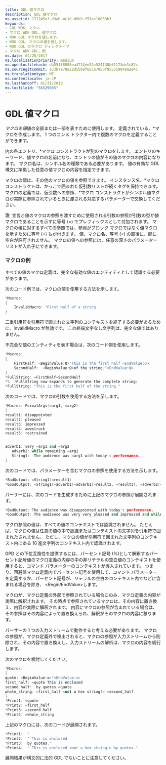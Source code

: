 ```yaml
---
title: GDL 値マクロ
description: GDL 値マクロ
ms.assetid: 171245ef-d9ab-4c1d-86b9-f53ae10033b3
keywords:
- GDL WDK、マクロ
- マクロ WDK GDL、値マクロ
- WDK GDL マクロを値します。
- WDK GDL、マクロの値を値します。
- WDK GDL のマクロ ディレクティブ
- マクロ WDK GDL、例
ms.date: 04/20/2017
ms.localizationpriority: medium
ms.openlocfilehash: db551f8988ea4714ee24e524138b61173de1c82c
ms.sourcegitcommit: a33b7978e22d5bb9f65ca7056f955319049a2e4c
ms.translationtype: MT
ms.contentlocale: ja-JP
ms.lasthandoff: 01/31/2019
ms.locfileid: "56529985"
---
```

# <a name="gdl-value-macros"></a>GDL 値マクロ


*マクロを値*値の全部または一部を表すために使用します。 定義されている、\*マクロを作成します。 1 つのコンス トラクター内で複数のマクロを定義することができます。

内の各エントリ、\*マクロ コンストラクトが別のマクロをします。 エントリのキーワード、値マクロの名前になり、エントリの値がその値のマクロの内容になります。 マクロ名は、シンボル名の種類である必要があります。 値の有効な GDL 構文に準拠した任意の値マクロの内容を指定できます。

マクロの値は、その他のマクロの値を参照できます。 インスタンス名、\*マクロ コンストラクトは、かっこで囲まれた仮引数リストが続くタグを保持できます。 マクロの定義では、仮引数への参照、\*マクロ コンストラクトがシンボル値マクロが実際に参照されているときに渡される対応するパラメーターで交換してください。

**注**  宣言と値のマクロの参照を渡すために使用される引数の参照が引数の型が値マクロであることを示すに等号 (=) でプレフィックスとして付加されます。
マクロの値に対するすべての参照では、参照がブロック マクロではなく値マクロを示すために等号 (=) もが付きます。 値、マクロ名、等号 (=) の直後に、間に空白が許可されません。 マクロの値への参照には、任意の深さのパラメーター リストが入れ子にできます。

 

### <a href="" id="macro-examples"></a> マクロの例

すべての値のマクロ定義は、完全な有効な値のエンティティとして認識する必要があります。

次のコード例では、マクロの値を使用する方法を示します。

```cpp
*Macros:
{
    InvalidMacro: "First Half of a string
}
```

二重引用符を引用符で囲まれた文字列のコンテキストを終了する必要があるために、InvalidMacro が無効です。 この終端文字なし文字列は、完全な値ではありません。

不完全な値のエンティティを表す場合は、次のコード例を使用します。

```cpp
*Macros:
{
    FirstHalf: <BeginValue:Q>"This is the first half <EndValue:Q>
    SecondHalf:  <BeginValue:Q>of the string."<EndValue:Q>
}
*FullString: =FirstHalf=SecondHalf
*%  *FullString now expands to generate the complete string:
*FullString: "This is the first half of the string."
```

次のコードでは、マクロの引数を使用する方法を示します。

```cpp
*Macros: FormalArgs(=arg1, =arg2)
{
result1: disappointed
result2: pleased
result3: impressed
result4: awestruck
result5: restrained


adverb1: very =arg1 and =arg2
   adverb2: while remaining =arg1
   String1:  The audience was =arg1 with today's performance.
}
```

次のコードでは、パラメーターを含むマクロの参照を使用する方法を示します。

```cpp
*BadOutput: =String1(=result1)
*GoodOutput: =String1(=adverb1(=adverb1(=result2, =result3), =adverb2(=result5)))
```

パーサーには、次のコードを生成するために上記のマクロの参照が展開されます。

```cpp
*BadOutput: The audience was disappointed with today's performance.
*GoodOutput: The audience was very very pleased and impressed and while remaining restrained with today's performance.
```

マクロ参照の値は、すべての値のコンテキストでは認識されません。 たとえば、マクロの値は任意の値の中で認識またはコンテキストの文字列を引用符で囲まれたされません。 ただし、マクロの値が引用符で囲まれた文字列のコンテキスト内にある 16 進文字列のコンテキスト内で認識されます。

GPD との下位互換性を提供するには、パーセント記号 (%)として解釈するパーセント記号値のマクロ定義の内容の中の非リテラルの空白値のコンテキストを使用すると、コマンド パラメーターのコンテキストが導入されています。 つまり、回避値マクロ定義内でパーセント記号を使用して、コマンド パラメーターを定義するか、パーセント記号が、リテラルの空白のコンテキスト内でなどに含まれる場合を除き、 &lt;Begin/EndValue&gt;します。

マクロが、マクロ定義の外部で参照されている場合にのみ、マクロ定義の内容が実際に解釈されます。 その時点で参照されているマクロは、その内容に置き換え、内容が実際に解釈されます。 内容にマクロの参照が含まれている場合は、その参照はその内容によって置き換えられ、解釈がそのマクロの内容に移ります。

パーサーの 1 つの入力ストリームで動作すると考える必要があります。 マクロの参照が、マクロ定義外で検出されると、マクロの参照が入力ストリームから削除され、その内容で置き換えし、入力ストリームの解析は、マクロの内容を続行します。

次のマクロを検討してください。

```cpp
*Macros:
{
quote: <BeginValue:x>"<EndValue:x>
first_half: =quote This is enclosed
second_half:  by quotes.=quote
whole_string: =first_half <not a hex string!> =second_half
}
*Print1: =quote
*Print2: =first_half
*Print3: =second_half
*Print4: =whole_string
```

上記のマクロには、次のコードが展開されます。

```cpp
*Print1:  "
*Print2:  " This is enclosed
*Print3:  by quotes."
*Print4:  " This is enclosed <not a hex string!> by quotes."
```

展開結果が構文的に法的 GDL でないことに注意してください。

 

 




